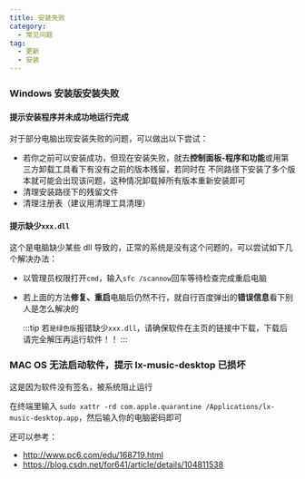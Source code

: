 ```yaml
---
title: 安装失败
category:
  - 常见问题
tag:
  - 更新
  - 安装
---
```


### Windows 安装版安装失败

#### 提示安装程序并未成功地运行完成

对于部分电脑出现安装失败的问题，可以做出以下尝试：

- 若你之前可以安装成功，但现在安装失败，就去**控制面板-程序和功能**或用第三方卸载工具看下有没有之前的版本残留，若同时在
  不同路径下安装了多个版本就可能会出现该问题，这种情况卸载掉所有版本重新安装即可
- 清理安装路径下的残留文件
- 清理注册表（建议用清理工具清理）

#### 提示缺少`xxx.dll`

这个是电脑缺少某些 dll 导致的，正常的系统是没有这个问题的，可以尝试如下几个解决办法：

- 以管理员权限打开`cmd`，输入`sfc /scannow`回车等待检查完成重启电脑
- 若上面的方法**修复、重启**电脑后仍然不行，就自行百度弹出的**错误信息**看下别人是怎么解决的

  :::tip 若`是绿色版`报错缺少`xxx.dll`，请确保软件在主页的链接中下载，下载后请完全解压再运行软件！！ :::

### MAC OS 无法启动软件，提示 lx-music-desktop 已损坏

这是因为软件没有签名，被系统阻止运行

在终端里输入 `sudo xattr -rd com.apple.quarantine /Applications/lx-music-desktop.app`，然后输入你的电脑密码即可

还可以参考：

- <http://www.pc6.com/edu/168719.html>
- <https://blog.csdn.net/for641/article/details/104811538>
